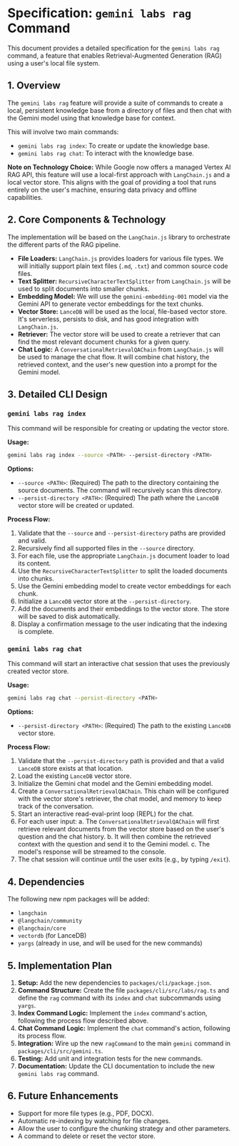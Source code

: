 # Specification: `gemini labs rag` Command

This document provides a detailed specification for the `gemini labs rag` command, a feature that enables Retrieval-Augmented Generation (RAG) using a user's local file system.

## 1. Overview

The `gemini labs rag` feature will provide a suite of commands to create a local, persistent knowledge base from a directory of files and then chat with the Gemini model using that knowledge base for context.

This will involve two main commands:
- `gemini labs rag index`: To create or update the knowledge base.
- `gemini labs rag chat`: To interact with the knowledge base.

**Note on Technology Choice:** While Google now offers a managed Vertex AI RAG API, this feature will use a local-first approach with `LangChain.js` and a local vector store. This aligns with the goal of providing a tool that runs entirely on the user's machine, ensuring data privacy and offline capabilities.

## 2. Core Components & Technology

The implementation will be based on the `LangChain.js` library to orchestrate the different parts of the RAG pipeline.

- **File Loaders:** `LangChain.js` provides loaders for various file types. We will initially support plain text files (`.md`, `.txt`) and common source code files.
- **Text Splitter:** `RecursiveCharacterTextSplitter` from `LangChain.js` will be used to split documents into smaller chunks.
- **Embedding Model:** We will use the `gemini-embedding-001` model via the Gemini API to generate vector embeddings for the text chunks.
- **Vector Store:** `LanceDB` will be used as the local, file-based vector store. It's serverless, persists to disk, and has good integration with `LangChain.js`.
- **Retriever:** The vector store will be used to create a retriever that can find the most relevant document chunks for a given query.
- **Chat Logic:** A `ConversationalRetrievalQAChain` from `LangChain.js` will be used to manage the chat flow. It will combine chat history, the retrieved context, and the user's new question into a prompt for the Gemini model.

## 3. Detailed CLI Design

### `gemini labs rag index`

This command will be responsible for creating or updating the vector store.

**Usage:**
```bash
gemini labs rag index --source <PATH> --persist-directory <PATH>
```

**Options:**
- `--source <PATH>`: (Required) The path to the directory containing the source documents. The command will recursively scan this directory.
- `--persist-directory <PATH>`: (Required) The path where the `LanceDB` vector store will be created or updated.

**Process Flow:**
1. Validate that the `--source` and `--persist-directory` paths are provided and valid.
2. Recursively find all supported files in the `--source` directory.
3. For each file, use the appropriate `LangChain.js` document loader to load its content.
4. Use the `RecursiveCharacterTextSplitter` to split the loaded documents into chunks.
5. Use the Gemini embedding model to create vector embeddings for each chunk.
6. Initialize a `LanceDB` vector store at the `--persist-directory`.
7. Add the documents and their embeddings to the vector store. The store will be saved to disk automatically.
8. Display a confirmation message to the user indicating that the indexing is complete.

### `gemini labs rag chat`

This command will start an interactive chat session that uses the previously created vector store.

**Usage:**
```bash
gemini labs rag chat --persist-directory <PATH>
```

**Options:**
- `--persist-directory <PATH>`: (Required) The path to the existing `LanceDB` vector store.

**Process Flow:**
1. Validate that the `--persist-directory` path is provided and that a valid `LanceDB` store exists at that location.
2. Load the existing `LanceDB` vector store.
3. Initialize the Gemini chat model and the Gemini embedding model.
4. Create a `ConversationalRetrievalQAChain`. This chain will be configured with the vector store's retriever, the chat model, and memory to keep track of the conversation.
5. Start an interactive read-eval-print loop (REPL) for the chat.
6. For each user input:
    a. The `ConversationalRetrievalQAChain` will first retrieve relevant documents from the vector store based on the user's question and the chat history.
    b. It will then combine the retrieved context with the question and send it to the Gemini model.
    c. The model's response will be streamed to the console.
7. The chat session will continue until the user exits (e.g., by typing `/exit`).

## 4. Dependencies

The following new npm packages will be added:
- `langchain`
- `@langchain/community`
- `@langchain/core`
- `vectordb` (for LanceDB)
- `yargs` (already in use, and will be used for the new commands)

## 5. Implementation Plan

1. **Setup:** Add the new dependencies to `packages/cli/package.json`.
2. **Command Structure:** Create the file `packages/cli/src/labs/rag.ts` and define the `rag` command with its `index` and `chat` subcommands using `yargs`.
3. **Index Command Logic:** Implement the `index` command's action, following the process flow described above.
4. **Chat Command Logic:** Implement the `chat` command's action, following its process flow.
5. **Integration:** Wire up the new `ragCommand` to the main `gemini` command in `packages/cli/src/gemini.ts`.
6. **Testing:** Add unit and integration tests for the new commands.
7. **Documentation:** Update the CLI documentation to include the new `gemini labs rag` command.

## 6. Future Enhancements

- Support for more file types (e.g., PDF, DOCX).
- Automatic re-indexing by watching for file changes.
- Allow the user to configure the chunking strategy and other parameters.
- A command to delete or reset the vector store.
